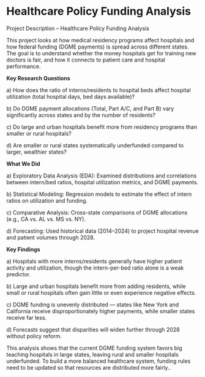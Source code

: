 # Healthcare Policy Funding Analysis

Project Description – Healthcare Policy Funding Analysis

This project looks at how medical residency programs affect hospitals and how federal funding (DGME payments) is spread across different states. The goal is to understand whether the money hospitals get for training new doctors is fair, and how it connects to patient care and hospital performance.

**Key Research Questions**

   a) How does the ratio of interns/residents to hospital beds affect hospital utilization (total hospital days, bed days available)?
   
   b) Do DGME payment allocations (Total, Part A/C, and Part B) vary significantly across states and by the number of residents?
   
   c) Do large and urban hospitals benefit more from residency programs than smaller or rural hospitals?
   
   d) Are smaller or rural states systematically underfunded compared to larger, wealthier states?
   
   

**What We Did**

   a) Exploratory Data Analysis (EDA): Examined distributions and correlations between intern/bed ratios, hospital utilization metrics, and DGME payments.
   
   b) Statistical Modeling: Regression models to estimate the effect of intern ratios on utilization and funding.
   
   c) Comparative Analysis: Cross-state comparisons of DGME allocations (e.g., CA vs. AL vs. MS vs. NY).
   
   d) Forecasting: Used historical data (2014–2024) to project hospital revenue and patient volumes through 2028.
   
   

**Key Findings**

   a) Hospitals with more interns/residents generally have higher patient activity and utilization, though the intern-per-bed ratio alone is a weak predictor.
   
   b) Large and urban hospitals benefit more from adding residents, while small or rural hospitals often gain little or even experience negative effects.
   
   c) DGME funding is unevenly distributed — states like New York and California receive disproportionately higher payments, while smaller states receive far less.
   
   d) Forecasts suggest that disparities will widen further through 2028 without policy reform.

This analysis shows that the current DGME funding system favors big teaching hospitals in large states, leaving rural and smaller hospitals underfunded. To build a more balanced healthcare system, funding rules need to be updated so that resources are distributed more fairly.. 
